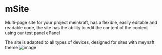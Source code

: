 # mSite
Multi-page site for your project meinkraft, has a flexible, easily editable and readable code, the site has the ability to edit the content of the content using our test panel ePanel

The site is adapted to all types of devices, designed for sites with meynaft theme
![image](https://github.com/arteffAA/mSite/assets/53447407/9fff2879-b978-4244-b594-808f11aeb7a8)

